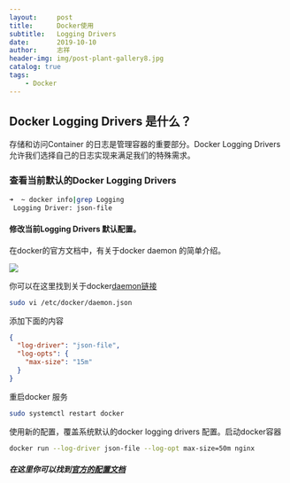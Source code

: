 ```yaml
---
layout:     post
title:      Docker使用
subtitle:   Logging Drivers
date:       2019-10-10
author:     志祥
header-img: img/post-plant-gallery8.jpg
catalog: true
tags:
    - Docker
---
```


## Docker Logging Drivers 是什么？

存储和访问Container 的日志是管理容器的重要部分。Docker Logging Drivers 允许我们选择自己的日志实现来满足我们的特殊需求。

### 查看当前默认的Docker Logging Drivers

```bash
➜  ~ docker info|grep Logging
 Logging Driver: json-file
```

#### 修改当前Logging Drivers 默认配置。

在docker的官方文档中，有关于docker daemon 的简单介绍。

![]( https://tva1.sinaimg.cn/large/007S8ZIlgy1ge7bxuvb99j31fk0p6jy0.jpg)

你可以在这里找到关于docker[daemon链接]( https://docs.docker.com/engine/reference/commandline/dockerd/)



```bash
sudo vi /etc/docker/daemon.json
```

添加下面的内容

```json
{
  "log-driver": "json-file",
  "log-opts": {
    "max-size": "15m"
  }
}
```

重启docker 服务


```bash
sudo systemctl restart docker
```

使用新的配置，覆盖系统默认的docker logging drivers 配置。启动docker容器

```bash
docker run --log-driver json-file --log-opt max-size=50m nginx
```



##### 在这里你可以找到[官方的配置文档](https://docs.docker.com/config/containers/logging/configure/)